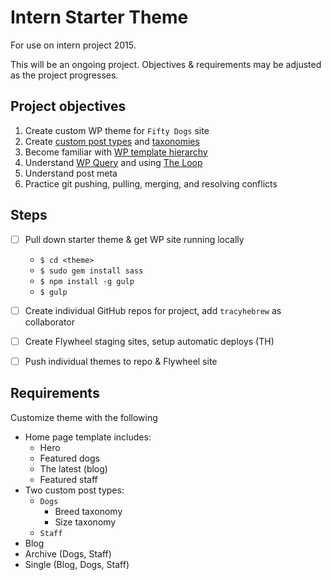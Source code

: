 # Intern Starter Theme

For use on intern project 2015.

This will be an ongoing project. Objectives & requirements may be adjusted as the project progresses.


## Project objectives
1. Create custom WP theme for `Fifty Dogs` site
2. Create [custom post types](https://codex.wordpress.org/) and [taxonomies](https://codex.wordpress.org/Taxonomies)
3. Become familiar with [WP template hierarchy](https://developer.wordpress.org/themes/basics/template-hierarchy/)
5. Understand [WP Query](https://codex.wordpress.org/Class_Reference/WP_Query) and using [The Loop](https://codex.wordpress.org/The_Loop)
6. Understand post meta
7. Practice git pushing, pulling, merging, and resolving conflicts


## Steps
- [ ] Pull down starter theme & get WP site running locally
	
	* `$ cd <theme>`
	* `$ sudo gem install sass`
	* `$ npm install -g gulp`
	* `$ gulp`

- [ ] Create individual GitHub repos for project, add `tracyhebrew` as collaborator
- [ ] Create Flywheel staging sites, setup automatic deploys (TH)
- [ ] Push individual themes to repo & Flywheel site


## Requirements
Customize theme with the following
- Home page template includes:
	* Hero
	* Featured dogs
	* The latest (blog)
	* Featured staff
- Two custom post types:
	* `Dogs`
		* Breed taxonomy
		* Size taxonomy
	* `Staff`
- Blog
- Archive (Dogs, Staff)
- Single (Blog, Dogs, Staff)
